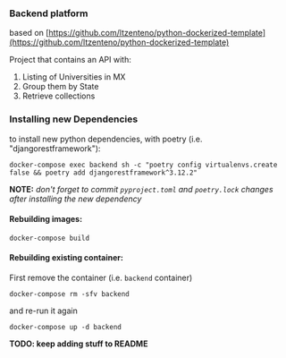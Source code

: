 ### Backend platform

based on [https://github.com/ltzenteno/python-dockerized-template](https://github.com/ltzenteno/python-dockerized-template)

Project that contains an API with:

1. Listing of Universities in MX
2. Group them by State
3. Retrieve collections

### Installing new Dependencies

to install new python dependencies, with poetry (i.e. "djangorestframework"):

	docker-compose exec backend sh -c "poetry config virtualenvs.create false && poetry add djangorestframework^3.12.2"

**NOTE:** _don't forget to commit `pyproject.toml` and `poetry.lock` changes after installing the new dependency_

#### Rebuilding images: 

	docker-compose build

#### Rebuilding existing container:

First remove the container (i.e. `backend` container)

	docker-compose rm -sfv backend

and re-run it again
	
	docker-compose up -d backend

**TODO: keep adding stuff to README**
